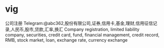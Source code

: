 # vig
公司注册 Telegram:@abc362,股份有限公司,证券,信用卡,基金,理财,信用征信记录,人民币,股市,贷款,汇率,换汇 Company registration, limited liability company, securities, credit card, fund, financial management, credit record, RMB, stock market, loan, exchange rate, currency exchange
